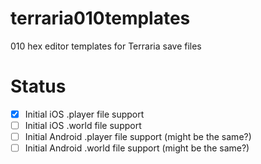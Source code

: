 terraria010templates
====================

010 hex editor templates for Terraria save files

Status
======

- [x] Initial iOS .player file support
- [ ] Initial iOS .world file support
- [ ] Initial Android .player file support (might be the same?)
- [ ] Initial Android .world file support (might be the same?)
